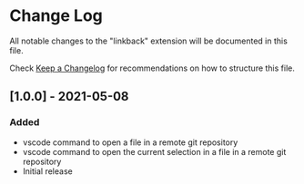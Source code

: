 # Change Log

All notable changes to the "linkback" extension will be documented in this file.

Check [Keep a Changelog](http://keepachangelog.com/) for recommendations on how to structure this file.

## [1.0.0] - 2021-05-08
### Added
- vscode command to open a file in a remote git repository
- vscode command to open the current selection in a file in a remote git repository
- Initial release
